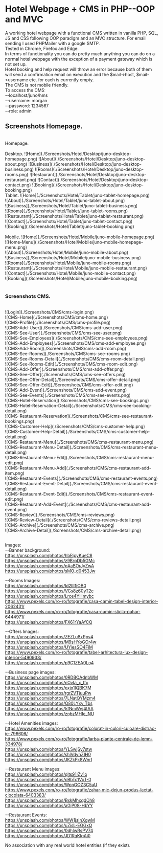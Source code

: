 # Hotel Webpage + CMS in PHP--OOP and MVC

A working hotel webpage with a functional CMS written in vanilla PHP, SQL, JS and CSS following OOP paradigm and an MVC structure.
For email sending I used PHPMailer with a google SMTP.<br>
Tested in Chrome, Firefox and Edge.<br>
In terms of functionality you can do pretty much anything you can do on a normal hotel webpage with the exception of a payment gateway which is not set up.<br>
Hotel booking and help request will throw an error because both of them will send a confirmation email on execution and the $mail->host, $mail->username etc. for each is currently empty.<br>
The CMS is not mobile friendly.<br>
To access the CMS:<br>
--localhost/juno/hms<br>
--username: morgan<br>
--password: 1234567<br>
--role: admin<br>


## Screenshots Homepage.
<br>
Homepage.<br>
<br>
Desktop.
![Home](./Screenshots/Hotel/Desktop/juno-desktop-homepage.png)
![About](./Screenshots/Hotel/Desktop/juno-desktop-about.png)
![Business](./Screenshots/Hotel/Desktop/juno-desktop-business.png)
![Rooms](./Screenshots/Hotel/Desktop/juno-desktop-rooms.png)
![Restaurant](./Screenshots/Hotel/Desktop/juno-desktop-restaurant.png)
![Contact](./Screenshots/Hotel/Desktop/juno-desktop-contact.png)
![Booking](./Screenshots/Hotel/Desktop/juno-desktop-booking.png)
<br>
Tablet.
![Home](./Screenshots/Hotel/Tablet/juno-tablet-homepage.png)<br>
![About](./Screenshots/Hotel/Tablet/juno-tablet-about.png)<br>
![Business](./Screenshots/Hotel/Tablet/juno-tablet-business.png)<br>
![Rooms](./Screenshots/Hotel/Tablet/juno-tablet-rooms.png)<br>
![Restaurant](./Screenshots/Hotel/Tablet/juno-tablet-restaurant.png)<br>
![Contact](./Screenshots/Hotel/Tablet/juno-tablet-contact.png)<br>
![Booking](./Screenshots/Hotel/Tablet/juno-tablet-booking.png)<br>
<br>
Mobile.
![Home](./Screenshots/Hotel/Mobile/juno-mobile-homepage.png)<br>
![Home-Menu](./Screenshots/Hotel/Mobile/juno-mobile-homepage-menu.png)<br>
![About](./Screenshots/Hotel/Mobile/juno-mobile-about.png)<br>
![Business](./Screenshots/Hotel/Mobile/juno-mobile-business.png)<br>
![Rooms](./Screenshots/Hotel/Mobile/juno-mobile-rooms.png)<br>
![Restaurant](./Screenshots/Hotel/Mobile/juno-mobile-restaurant.png)<br>
![Contact](./Screenshots/Hotel/Mobile/juno-mobile-contact.png)<br>
![Booking](./Screenshots/Hotel/Mobile/juno-mobile-booking.png)<br>
<br>

### Screenshots CMS.
<br>
![Login](./Screenshots/CMS/cms-login.png)<br>
![CMS-Home](./Screenshots/CMS/cms-home.png)<br>
![CMS-Profile](./Screenshots/CMS/cms-profile.png)<br>
![CMS-Add-User](./Screenshots/CMS/cms-add-user.png)<br>
![CMS-See-User](./Screenshots/CMS/cms-see-user.png)<br>
![CMS-See-Employees](./Screenshots/CMS/cms-see-employees.png)<br>
![CMS-Add-Employees](./Screenshots/CMS/cms-add-employee.png)<br>
![CMS-Add-Room](./Screenshots/CMS/cms-add-room.png)<br>
![CMS-See-Rooms](./Screenshots/CMS/cms-see-rooms.png)<br>
![CMS-See-Rooms-Detail](./Screenshots/CMS/cms-room-detail.png)<br>
![CMS-See-Rooms-Edit](./Screenshots/CMS/cms-room-edit.png)<br>
![CMS-Add-Offer](./Screenshots/CMS/cms-add-offer.png)<br>
![CMS-See-Offer](./Screenshots/CMS/cms-see-offers.png)<br>
![CMS-See-Offer-Detail](./Screenshots/CMS/cms-offer-detail.png)<br>
![CMS-See-Offer-Edit](./Screenshots/CMS/cms-offer-edit.png)<br>
![CMS-Add-Event](./Screenshots/CMS/cms-add-event.png)<br>
![CMS-See-Events](./Screenshots/CMS/cms-see-events.png)<br>
![CMS-Hotel-Reservation](./Screenshots/CMS/cms-see-bookings.png)<br>
![CMS-Hotel-Reservation-Detail](./Screenshots/CMS/cms-see-booking-detail.png)<br>
![CMS-Restaurant-Reservation](./Screenshots/CMS/cms-see-restaurant-bookings.png)<br>
![CMS-Customer-Help](./Screenshots/CMS/cms-customer-help.png)<br>
![CMS-Customer-Help-Detail](./Screenshots/CMS/cms-customer-help-detail.png)<br>
![CMS-Restaurant-Menu](./Screenshots/CMS/cms-restaurant-menu.png)<br>
![CMS-Restaurant-Menu-Detail](./Screenshots/CMS/cms-restaurant-menu-detail.png)<br>
![CMS-Restaurant-Menu-Edit](./Screenshots/CMS/cms-restaurant-menu-edit.png)<br>
![CMS-Restaurant-Menu-Add](./Screenshots/CMS/cms-restaurant-add-item.png)<br>
![CMS-Restaurant-Events](./Screenshots/CMS/cms-restaurant-events.png)<br>
![CMS-Restaurant-Event-Detail](./Screenshots/CMS/cms-restaurant-event-detail.png)<br>
![CMS-Restaurant-Event-Edit](./Screenshots/CMS/cms-restaurant-event-edit.png)<br>
![CMS-Restaurant-Add-Event](./Screenshots/CMS/cms-restaurant-add-event.png)<br>
![CMS-Review](./Screenshots/CMS/cms-reviews.png)<br>
![CMS-Review-Detail](./Screenshots/CMS/cms-reviews-detail.png)<br>
![CMS-Archive](./Screenshots/CMS/cms-archive.png)<br>
![CMS-Archive-Detail](./Screenshots/CMS/cms-archive-detail.png)<br>

<br>


Images:<br>
--Banner background:<br>
https://unsplash.com/photos/hbRipyKueC8<br>
https://unsplash.com/photos/z9BrpDb5GMc<br>
https://unsplash.com/photos/qAaBOrJyZwA<br>
https://unsplash.com/photos/sMO_d0453Jw<br>

--Rooms Images:<br>
https://unsplash.com/photos/Id2IIl1jOB0<br>
https://unsplash.com/photos/VGs8z60yT2c<br>
https://unsplash.com/photos/Lrce4YHmybc<br>
https://www.pexels.com/ro-ro/fotografie/casa-camin-tabel-design-interior-2062431/<br>
https://www.pexels.com/ro-ro/fotografie/casa-camin-sticla-pahar-6444971/<br>
https://unsplash.com/photos/FX61rYaAfCQ<br>

--Offers Images:<br>
https://unsplash.com/photos/ZEZLu8xPpv4<br>
https://unsplash.com/photos/M9sHYoGOr4w<br>
https://unsplash.com/photos/UYiesSO4FiM<br>
https://www.pexels.com/ro-ro/fotografie/tabel-arhitectura-lux-design-interior-5490933/<br>
https://unsplash.com/photos/p9C1ZEA0Lo4<br>

--Business page images:<br>
https://unsplash.com/photos/0RDBOAdnbWM<br>
https://unsplash.com/photos/nOvIa_x_tfo<br>
https://unsplash.com/photos/oxjo1IQBK7M<br>
https://unsplash.com/photos/rgrZVTjuuPw<br>
https://unsplash.com/photos/7LNatQYMzm4<br>
https://unsplash.com/photos/Q80LYxv_Tbs<br>
https://unsplash.com/photos/5fNmWej4tAA<br>
https://unsplash.com/photos/zpbzMHIe_NU<br>

--Hotel Amenities images:<br>
https://www.pexels.com/ro-ro/fotografie/colorat-in-culori-culoare-distrac-ie-796606/<br>
https://www.pexels.com/ro-ro/fotografie/iarba-plante-centrale-de-lemn-334978/<br>
https://unsplash.com/photos/YLSwjSy7stw<br>
https://unsplash.com/photos/shlVdvnZIH0<br>
https://unsplash.com/photos/JKZkFk8WnrI<br>

--Restaurant Menu images:<br>
https://unsplash.com/photos/qits91IZv1o<br>
https://unsplash.com/photos/oBbTc1VoT-0<br>
https://unsplash.com/photos/WpnGOZ3C5uU<br>
https://www.pexels.com/ro-ro/fotografie/zahar-mic-dejun-produs-lactat-ciocolata-6403383/<br>
https://unsplash.com/photos/BxkMhxgdOh8<br>
https://unsplash.com/photos/aGjP08-HbYY<br>

--Restaurant Events:<br>
https://unsplash.com/photos/WW1jsInXgwM<br>
https://unsplash.com/photos/uZisL-EGGxQ<br>
https://unsplash.com/photos/0dhIwRsPV74<br>
https://unsplash.com/photos/JD1RqKlqAi0<br>

No association with any real world hotel entities (if they exist).